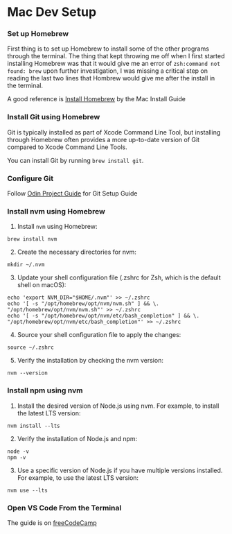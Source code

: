 # Mac Dev Setup

### Set up Homebrew
First thing is to set up Homebrew to install some of the other programs through the terminal. The thing that kept throwing me off when I first started installing Homebrew was that it would give me an error of `zsh:command not found: brew` upon further investigation, I was missing a critical step on reading the last two lines that Hombrew would give me after the install in the terminal. 

A good reference is [Install Homebrew](https://mac.install.guide/homebrew/3) by the Mac Install Guide

### Install Git using Homebrew
Git is typically installed as part of Xcode Command Line Tool, but installing through Homebrew often provides a more up-to-date version of Git compared to Xcode Command Line Tools. 

You can install Git by running `brew install git`.

### Configure Git

Follow [Odin Project Guide](https://www.theodinproject.com/lessons/foundations-setting-up-git) for Git Setup Guide

### Install nvm using Homebrew

1. Install `nvm` using Homebrew:
```
brew install nvm
```
2. Create the necessary directories for nvm:
```
mkdir ~/.nvm
```
3. Update your shell configuration file (.zshrc for Zsh, which is the default shell on macOS):
```
echo 'export NVM_DIR="$HOME/.nvm"' >> ~/.zshrc
echo '[ -s "/opt/homebrew/opt/nvm/nvm.sh" ] && \. "/opt/homebrew/opt/nvm/nvm.sh"' >> ~/.zshrc
echo '[ -s "/opt/homebrew/opt/nvm/etc/bash_completion" ] && \. "/opt/homebrew/opt/nvm/etc/bash_completion"' >> ~/.zshrc
```
4. Source your shell configuration file to apply the changes:
```
source ~/.zshrc
```
5. Verify the installation by checking the nvm version:
```
nvm --version
```

### Install npm using nvm

1. Install the desired version of Node.js using nvm. For example, to install the latest LTS version:
```
nvm install --lts
```
2. Verify the installation of Node.js and npm:
```
node -v
npm -v
```
3. Use a specific version of Node.js if you have multiple versions installed. For example, to use the latest LTS version:
```
nvm use --lts
```

### Open VS Code From the Terminal

The guide is on [freeCodeCamp](https://www.freecodecamp.org/news/how-to-open-visual-studio-code-from-your-terminal/)
